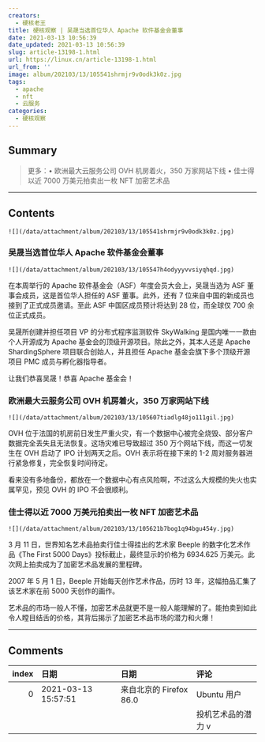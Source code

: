 ```yaml
---
creators:
  - 硬核老王
title: 硬核观察 | 吴晟当选首位华人 Apache 软件基金会董事
date: 2021-03-13 10:56:39
date_updated: 2021-03-13 10:56:39
slug: article-13198-1.html
url: https://linux.cn/article-13198-1.html
url_from: ''
image: album/202103/13/105541shrmjr9v0odk3k0z.jpg
tags:
  - apache
  - nft
  - 云服务
categories:
  - 硬核观察
---
```


## Summary

> 更多：• 欧洲最大云服务公司 OVH 机房着火，350 万家网站下线 • 佳士得以近 7000 万美元拍卖出一枚 NFT 加密艺术品

***

<!-- more -->

## Contents

`![](/data/attachment/album/202103/13/105541shrmjr9v0odk3k0z.jpg)`

### 吴晟当选首位华人 Apache 软件基金会董事

`![](/data/attachment/album/202103/13/105547h4odyyyvvsiyqhqd.jpg)`

在本周举行的 Apache 软件基金会（ASF）年度会员大会上，吴晟当选为 ASF 董事会成员，这是首位华人担任的 ASF 董事。此外，还有 7 位来自中国的新成员也接到了正式成员邀请。至此 ASF 中国区成员预计将达到 28 位，而全球仅 700 余位正式成员。

吴晟所创建并担任项目 VP 的分布式程序监测软件 SkyWalking 是国内唯一一款由个人开源成为 Apache 基金会的顶级开源项目。除此之外，其本人还是 Apache ShardingSphere 项目联合创始人，并且担任 Apache 基金会旗下多个顶级开源项目 PMC 成员与孵化器指导者。

让我们恭喜吴晟！恭喜 Apache 基金会！

### 欧洲最大云服务公司 OVH 机房着火，350 万家网站下线

`![](/data/attachment/album/202103/13/105607tiadlg48jo111gil.jpg)`

OVH 位于法国的机房前日发生严重火灾，有一个数据中心被完全烧毁、部分客户数据完全丢失且无法恢复。这场灾难已导致超过 350 万个网站下线，而这一切发生在 OVH 启动了 IPO 计划两天之后。OVH 表示将在接下来的 1-2 周对服务器进行紧急修复，完全恢复时间待定。

看来没有多地备份，都放在一个数据中心有点风险啊，不过这么大规模的失火也实属罕见，预见 OVH 的 IPO 不会很顺利。

### 佳士得以近 7000 万美元拍卖出一枚 NFT 加密艺术品

`![](/data/attachment/album/202103/13/105621b7bog1q94bgu454y.jpg)`

3 月 11 日，世界知名艺术品拍卖行佳士得挂出的艺术家 Beeple 的数字化艺术作品《The First 5000 Days》投标截止，最终显示的价格为 6934.625 万美元。此次网上拍卖成为了加密艺术品发展的里程碑。

2007 年 5 月 1 日，Beeple 开始每天创作艺术作品，历时 13 年，这幅拍品汇集了该艺术家在前 5000 天创作的画作。

艺术品的市场一般人不懂，加密艺术品就更不是一般人能理解的了。能拍卖到如此令人瞠目结舌的价格，其背后揭示了加密艺术品市场的潜力和火爆！

***

## Comments

|   index | 日期                | 日期                                | 评论                             |
|--------:|:--------------------|:------------------------------------|:---------------------------------|
|       0 | 2021-03-13 15:57:51 | 来自北京的 Firefox 86.0|Ubuntu 用户 | 加密艺术品的潜力 x<br /> |
|         |                     |                                     | 投机艺术品的潜力 v               |
